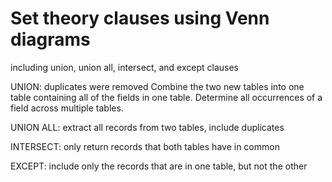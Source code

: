 # Set theory clauses using Venn diagrams
including union, union all, intersect, and except clauses

UNION: duplicates were removed
Combine the two new tables into one table containing all of the fields in one table.
Determine all occurrences of a field across multiple tables.

UNION ALL: extract all records from two tables, include duplicates

INTERSECT: only return records that both tables have in common

EXCEPT: include only the records that are in one table, but not the other